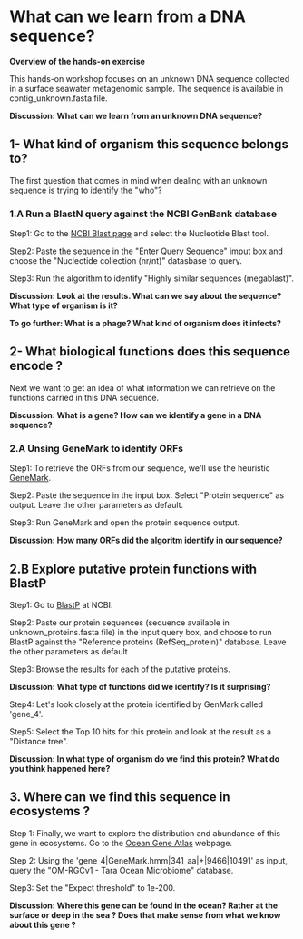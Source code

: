 # What can we learn from a DNA sequence?

**Overview of the hands-on exercise**

This hands-on workshop focuses on an unknown DNA sequence collected in a surface seawater metagenomic sample. The sequence is available in contig_unknown.fasta file.

**Discussion: What can we learn from an unknown DNA sequence?**

## 1- What kind of organism this sequence belongs to?
The first question that comes in mind when dealing with an unknown sequence is trying to identify the "who"?

### 1.A Run a BlastN query against the NCBI GenBank database

Step1: Go to the [NCBI Blast page](https://blast.ncbi.nlm.nih.gov/Blast.cgi) and select the Nucleotide Blast tool.

Step2: Paste the sequence in the "Enter Query Sequence" imput box and choose the "Nucleotide collection (nr/nt)" datasbase to query. 

Step3: Run the algorithm to identify "Highly similar sequences (megablast)".

**Discussion: Look at the results. What can we say about the sequence? What type of organism is it?**

**To go further: What is a phage? What kind of organism does it infects?**

## 2- What biological functions does this sequence encode ?

Next we want to get an idea of what information we can retrieve on the functions carried in this DNA sequence. 

**Discussion: What is a gene? How can we identify a gene in a DNA sequence?**

### 2.A Unsing GeneMark to identify ORFs

Step1: To retrieve the ORFs from our sequence, we'll use the heuristic [GeneMark](http://opal.biology.gatech.edu/GeneMark/heuristic_gmhmmp.cgi).

Step2: Paste the sequence in the input box. Select "Protein sequence" as output. Leave the other parameters as default. 

Step3: Run GeneMark and open the protein sequence output.

**Discussion: How many ORFs did the algoritm identify in our sequence?**

## 2.B Explore putative protein functions with BlastP

Step1: Go to [BlastP](https://blast.ncbi.nlm.nih.gov/Blast.cgi?PAGE=Proteins) at NCBI.

Step2: Paste our protein sequences (sequence available in unknown_proteins.fasta file) in the input query box, and choose to run BlastP against the "Reference proteins (RefSeq_protein)" database. Leave the other parameters as default

Step3: Browse the results for each of the putative proteins.

**Discussion: What type of functions did we identify? Is it surprising?**

Step4: Let's look closely at the protein identified by GenMark called 'gene_4'. 

Step5: Select the Top 10 hits for this protein and look at the result as a "Distance tree".

**Discussion: In what type of organism do we find this protein? What do you think happened here?**

## 3. Where can we find this sequence in ecosystems ?

Step 1: Finally, we want to explore the distribution and abundance of this gene in ecosystems. Go to the [Ocean Gene Atlas](http://tara-oceans.mio.osupytheas.fr/ocean-gene-atlas/) webpage.

Step 2: Using the 'gene_4|GeneMark.hmm|341_aa|+|9466|10491' as input, query the "OM-RGCv1 - Tara Ocean Microbiome" database. 

Step3: Set the "Expect threshold" to 1e-200.

**Discussion: Where this gene can be found in the ocean? Rather at the surface or deep in the sea ? Does that make sense from what we know about this gene ?**






